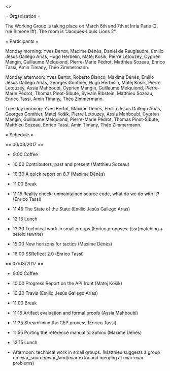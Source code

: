 <<TableOfContents>>

= Organization =

The Working Group is taking place on March 6th and 7th at Inria Paris (2, rue Simone Iff). The room is "Jacques-Louis Lions 2".

= Participants =

Monday morning: Yves Bertot, Maxime Dénès, Daniel de Rauglaudre, Emilio Jésus Gallego Arias, Hugo Herbelin, Matej Košík, Pierre Letouzey, Cyprien Mangin, Guillaume Melquiond, Pierre-Marie Pédrot, Matthieu Sozeau, Enrico Tassi, Amin Timany, Théo Zimmermann.

Monday afternoon: Yves Bertot, Roberto Blanco, Maxime Dénès, Emilio Jésus Gallego Arias, Georges Gonthier, Hugo Herbelin, Matej Košík, Pierre Letouzey, Assia Mahboubi, Cyprien Mangin, Guillaume Melquiond, Pierre-Marie Pédrot, Thomas Pinot-Sibute, Sylvain Ribstein, Matthieu Sozeau, Enrico Tassi, Amin Timany, Théo Zimmermann.

Tuesday morning: Yves Bertot, Maxime Dénès, Emilio Jésus Gallego Arias, Georges Gonthier, Matej Košík, Pierre Letouzey, Assia Mahboubi, Cyprien Mangin, Guillaume Melquiond, Pierre-Marie Pédrot, Thomas Pinot-Sibute, Matthieu Sozeau, Enrico Tassi, Amin Timany, Théo Zimmermann.

= Schedule =

== 06/03/2017 ==

 * 9:00 Coffee

 * 10:00 Contributors, past and present (Matthieu Sozeau)

 * 10:30 A quick report on 8.7 (Maxime Dénès)

 * 11:00 Break

 * 11:15 Reality check: unmaintained source code, what do we do with it? (Enrico Tassi)

 * 11:45 The State of the State (Emilio Jesús Gallego Arias)

 * 12:15 Lunch

 * 13:30 Technical work in small groups (Enrico proposes: (ssr)matching + setoid rewrite)

 * 15:00 New horizons for tactics (Maxime Dénès)

 * 16:00 SSReflect 2.0 (Enrico Tassi)

== 07/03/2017 ==

 * 9:00 Coffee

 * 10:00 Progress Report on the API front (Matej Košík)

 * 10:30 Travis (Emilio Jesús Gallego Arias)

 * 11:00 Break

 * 11:15 Artifact evaluation and formal proofs (Assia Mahboubi)

 * 11:35 Streamlining the CEP process (Enrico Tassi)

 * 11:55 Porting the reference manual to Sphinx (Maxime Dénès)

 * 12:15 Lunch

 * Afternoon: technical work in small groups.
 (Matthieu suggests a group on evar_source/evar_kind/evar extra and merging at evar-evar problems)
